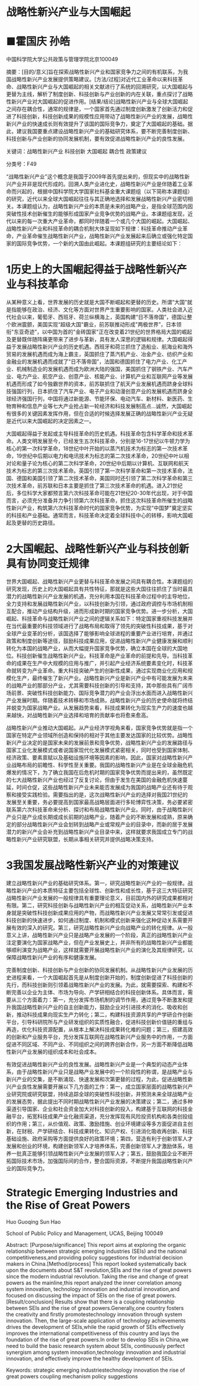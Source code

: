 # 战略性新兴产业与大国崛起

# ■霍国庆 孙皓

中国科学院大学公共政策与管理学院北京100049

摘要：[目的/意义]旨在探索战略性新兴产业和国家竞争力之间的有机联系，为我国战略性新兴产业发展提供策略建议。[方法/过程]对近代工业革命以来科技革命、战略性新兴产业与大国崛起的相关文献进行了系统的回溯研究，以大国崛起与更替为主线，解析了制度创新、科技创新与产业创新的内在关联，重点探讨了战略性新兴产业对大国崛起的促进作用。[结果/结论]战略性新兴产业与全球大国崛起之间存在耦合性，通常的规律是，一个国家首先通过制度创新激发了创新活力和促进了科技创新，科技创新成果的规模性应用带动了战略性新兴产业的发展，战略性新兴产业的快速成长则有效提升了该国的国际竞争力，奠定了大国崛起的基础。据此，建议我国要重点建设战略性新兴产业的基础研究体系，要不断完善制度创新、科技创新与产业创新的协同发展机制，要有效促进战略性新兴产业的良性发展。

关键词：战略性新兴产业 科技创新 大国崛起 耦合性 政策建议

分类号：F49

“战略性新兴产业"这个概念是我国于2009年首先提出来的，但现实中的战略性新兴产业并非是现代形成的。回溯人类产业进化史，战略性新兴产业是伴随着工业革命而兴起的，根据中国科学院大学国家社科基金重大课题组（以下简称本课题组）的研究，近代以来全球大国崛起往往与其正确地选择和发展战略性新兴产业密切相关。本课题组认为，战略性新兴产业的本质是未来的战略产业，是指全球范围内因突破性技术创新催生的能够形成国家产业竞争优势的战略产业。本课题组发现，近代以来的每一次重大产业革命，都同时伴随着一个或几个大国的崛起。大国崛起、战略性新兴产业和科技革命的耦合机制大体呈现如下规律：科技革命推动产业革命，产业革命催生战略性新兴产业，战略性新兴产业发展起来后确立或强化特定国家的国际竞争优势，一个新的大国由此崛起。本课题组研究的主要结论如下：

# 1历史上的大国崛起得益于战略性新兴产业与科技革命

从某种意义上看，世界发展的历史就是大国不断崛起和更替的历史。所谓“大国"就是指能够在政治、经济、文化等方面对世界产生重要影响的国家。人类社会进入近代社会以来，葡萄牙、西班牙、荷兰纵横海上，英国构建“日不落帝国”，德国让整个欧洲震颤，美国实现“超级大国"霸业，前苏联推动形成"两极世界”，日本领衔"东亚奇迹”，以中国为首的"金砖国家"正在改变着21世纪的世界格局大国的崛起及更替既伴随阵痛更带来了进步与革新，具有发人深思的逻辑和规律。大国崛起得益于发展战略性新兴产业的历史机遇。西班牙和荷兰抓住了造船业、航海业和海外贸易的发展机遇而成为海上霸主，英国抓住了蒸汽机产业、冶金产业、纺织产业和金融业的发展机遇而成就了"日不落帝国”，法国和德国抓住了电力产业、化工产业、机械制造业的发展机遇而成为欧洲大陆的强国，美国抓住了钢铁产业、汽车产业、电力产业、航空产业、创意产业、核能产业、计算机产业和互联网产业等发展机遇而形成了如今独霸世界的资本，前苏联抓住了航天产业发展机遇而跻身全球科技强国行列，日本抓住了汽车产业、电子产业和动漫创意产业的发展机遇而跻身全球经济强国行列，中国将通过新能源、节能环保、电动汽车、新材料、新医药、生物育种和信息产业等七大产业抢占新一轮经济和科技发展制高点…诚然，大国崛起有很多的关键因素发挥作用，但在合适的时候选择发展正确的战略性新兴产业无疑是近代以来大国崛起的决定因素之一。

大国崛起得益于发起或主导科技革命的历史机遇。科技革命包含科学革命和技术革命。人类文明发展至今，已经发生五次科技革命，分别是16-17世纪以牛顿力学为核心的第一次科学革命，18世纪中叶开始的以蒸汽机技术为标志的第一次技术革命，19世纪中后期以电力和电讯技术为标志的第二次技术革命，20世纪中叶以相对论和量子论为核心的第二次科学革命，20世纪中后期以计算机、互联网和航天技术为标志的第三次技术革命。英国引领了第一次科学革命和第一次技术革命，法国、德国和美国引领了第二次技术革命，美国同时还引领了第二次科学革命和第三次技术革命，前苏联和日本主要是抓住了第三次技术革命的机遇。进入21世纪后，多位科学大家都预言第六次科技革命可能在21世纪20-30年代出现，对于中国而言，必须充分准备并力争引领第六次科技革命，抓住这次科技革命所催生的战略性新兴产业，构筑第六次科技革命时代的国家竞争优势，为实现“中国梦"奠定坚实的科技和产业基础。通常而言，科技革命决定着全球科技中心的转移，影响大国崛起及更替的历史路径。

# 2大国崛起、战略性新兴产业与科技创新具有协同变迁规律

世界大国崛起、战略性新兴产业更替与科技革命发展之间具有耦合性。本课题组的研究发现，历史上的大国崛起具有共性特征，那就是这些大国往往抓住了当时最具潜力的战略性新兴产业发展的机遇，充分利用本国在科技革命过程中的主导地位，全力支持和发展战略性新兴产业，以科技创新为引领，通过政府调控与市场机制相互配合，推动产业结构升级，进而形成新时期的国家竞争优势。进一步分析，大国崛起、科技革命与战略性新兴产业之间的逻辑关系如下：特定国家重视科技发展并在当代最重要的科技领域进行了战略布局和取得了领先的突破性科技成果，基于对全球产业变革的分析，该国选择了能够影响全球进程的重要产业进行培育，并通过政策和制度创新等途径，鼓励科技成果应用，促进战略性新兴产业健康发展和顺利转化为本国的战略产业，从而大幅提升国家竞争优势，确立本国在全球的大国地位。科技创新催生战略性新兴产业。科技革命是产业革命的前提和先导。当科技革命的成果在生产中大规模的应用与推广，并引起产业经济系统要素变化时，科技革命就转变为产业革命。重大科技突破产生的创新性成果，通过实现商业化应用和规模化生产，最终催生了新兴产业。战略性新兴产业是新兴产业中有可能发展为未来的战略产业的那部分产业，尤其需要科技创新的引导和支持，其中那些具有广阔市场前景、突破性科技创新能力、国际竞争潜力的产业会浮出水面而进入战略性新兴产业发展时期。伴随着技术转移和市场成熟，战略性新兴产业的历史使命就将终结并蜕变为国家战略产业。从发展趋势来看，科技成果转化为现实生产力的速度也越来越快，对战略性新兴产业选择和培育的贡献率也将愈来愈高。

战略性新兴产业推动大国崛起。从产业经济学视角来看，国家竞争优势就是指一个国家在特定产业领域所创造和保持的相对于其他主要发达国家的比较优势。战略性新兴产业决定的是国家未来的发展前景和竞争优势，战略性新兴产业的发展路径与国家工业化发展模式或者说国家现代化发展模式紧密相关，同时也受到国家体制、经济政策、要素禀赋以及基础设施环境等因素的影响，因此，国家对战略性新兴产业战略布局的前瞻性、科学性至关重要。我国的战略性新兴产业是在全球金融危机爆发的情况下，为了确立我国在后危机时期的国家竞争优势而提出来的，虽然既定的七大战略性新兴产业也经过了反复讨论，但由于发生在美国的金融危机快速蔓延，时间仓促，这些战略性新兴产业未来能否发展成为我国的战略产业还有待于观察和接受实践检验。需要指出的是，这次战略性新兴产业的选择对我国21世纪的发展至关重要，务必要提高到国家最高战略层面进行多轮博弈性决策，务必要紧密联系第六次科技革命来分析、探讨和布局战略性新兴产业。同时，由于战略性新兴产业只是产业成长期或成长前期的战略产业，随着产业的不断发展和成熟，原来确定的部分战略性新兴产业会划转到战略产业或常规产业的目录中，而新的居于发展潜力的新兴产业会补充到战略性新兴产业目录中来，这样就要求我国成立专门的战略性新兴产业研究联盟，长期从事相关研究并提供战略决策支持。

# 3我国发展战略性新兴产业的对策建议

建立战略性新兴产业的基础研究体系。第一，研究战略性新兴产业的一般规律。战略性新兴产业的本质特征主要包括全球性、创新性和成长性，基于这三大特征研究战略性新兴产业发展的一般规律具有重要理论意义，目前国内外的研究成果都相对有限。第二，研究科技创新与战略性新兴产业的相互促动关系，战略性新兴产业本身就是突破性科技创新成果应用的产物，而战略性新兴产业发展又常常引发或促进科技创新的快速进步，如何通过制度、机制和模式创新来强化这种促动关系需要开展有效的深入的研究。第三，研究战略性新兴产业向战略产业的转化规律。从一般意义上讲，战略性新兴产业只是战略产业发展的一个阶段，真正的战略性新兴产业注定要演化为国家战略产业，但在产业发展史上，并非所有的战略性新兴产业都能够顺利演变为战略产业，这样就需要开展战略性新兴产业的演化及其规律研究，以保障战略性新兴产业的有序和健康发展。

完善制度创新、科技创新与产业创新的协同发展机制。从战略性新兴产业发展的历史进程来看，一个大国崛起首先是从制度创新开始的，制度创新促进了科技创新的先行，而科技创新则引领着战略性新兴产业的发展。为此，就需要探索、构建和不断完善以企业为主体、市场为导向、产学研相结合的科技创新体系。具体而言，需要从三个方面着力：第一，充分发挥市场机制的调节作用，通过竞争不断激发和提升我国战略性新兴产业的自主创新能力，鼓励企业对引进技术的消化、吸收和创新，推动科技成果向现实生产力转化；第二，构建科技资源共享的产学研合作创新平台，引导科研院所与产业研发组织的实质性融合，促进科技创新价值链的重组与再造，优化科技资源配置，从根本上解决科技成果转化难的问题；第三，搭建高效的创新和产业服务平台，充分发挥互联网在战略性新兴产业服务中的作用，一方面促进不同区域、不同产业、不同组织之间的跨界创新合作，另一方面不断降低战略性新兴产业发展的组织成本和社会成本。

有效促进战略性新兴产业的良性发展。战略性新兴产业是一个典型的动态产业体系，由于战略性新兴产业只是战略产业发展中的一个阶段性的称谓，是战略产业与新兴产业的交集，是不断涌现、快速发展和次第更替的过程，为此，促进战略性新兴产业良性发展需要开展以下几方面的工作：第一，成立国家层面的战略性新兴产业研究院或研究联盟，持续追踪全球的突破性科技创新，并预测未来全球战略产业的发展态势，据此提出不同时期战略性新兴产业发展的决策建议；第二，通过多种渠道引导国家、企业和社会资金加大对科技创新的投入，构建基于互联网的科技金融平台，拓宽科技成果产业化融资渠道，充分发挥现有风险投资机构和各类创投组织的作用；第三，从价值观、政策、激励措施、创业环境建设等多方面促进自主创新，在财税、产学研结合、科技成果转化、知识产权、引进消化吸收再创新、科技基础设施、政府采购等方面提供良好的政策环境；第四，营造有利于创新领军人才发展和创业的环境，构建创新领军人才培养体系，完善创新领军人才激励体系，培养一批真正能够引领战略性新兴产业发展的领军人才；第五，鼓励我国企业不断开拓国际技术市场，加强国际间的合作，整合国际资源，不断提升我国战略性新兴产业的国际竞争力。

# Strategic Emerging Industries and the Rise of Great Powers

Huo Guoqing Sun Hao

School of Public Policy and Management, UCAS, Beijing 100049

Abstract: [Purpose/significance] This report aims at exploring the organic relationship between strategic emerging industries (SEIs) and the national competitiveness,and providing policy suggestions for industrial decision makers in China.[Method/process] This report looked systematically back upon the documents about S&T revolution,SEIs and the rise of great powers since the modern industrial revolution. Taking the rise and change of great powers as the mainline,this report analyzed the inner correlation among system innovation, technology innovation and industrial innovation,and focused on discussing the impact of SEIs on the rise of great powers.[Result/conclusion] Results show that there is a coupling relationship between SEIs and the rise of great powers.Generally,one country fosters the creativity and firstly promotestechnology innovation through system innovation. Then, the large-scale application of technology achievements drives the development of SEIs,while the rapid growth of SEIs effectively improves the international competitiveness of this country and lays the foundation of the rise of great powers.In order to develop SEIs in China,we need to build the basic research system about SEIs, continuously perfect synergism among system innovation,technology innovation and industrial innovation, and effectively improve the healthy development of SEIs.

Keywords: strategic emerging industriestechnology innovation the rise of great powers coupling mechanism policy suggestions